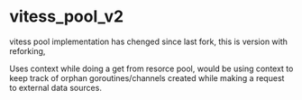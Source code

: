 # vitess_pool_v2

vitess pool implementation has chenged since last fork, this is  version with reforking,

Uses context while doing a get from resorce pool, would be using context to keep track of orphan goroutines/channels created while making a request to external data sources.

